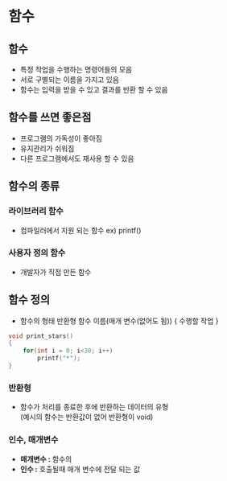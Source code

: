 # 함수

## 함수

- 특정 작업을 수행하는 명령어들의 모음
- 서로 구별되는 이름을 가지고 있음
- 함수는 입력을 받을 수 있고 결과를 반환 할 수 있음

## 함수를 쓰면 좋은점

- 프로그램의 가독성이 좋아짐
- 유지관리가 쉬워짐
- 다른 프로그램에서도 재사용 할 수 있음

## 함수의 종류

### 라이브러리 함수

- 컴파일러에서 지원 되는 함수 ex) printf()

### 사용자 정의 함수

- 개발자가 직접 만든 함수

## 함수 정의

- 함수의 형태
  반환형 함수 이름(매개 변수(없어도 됨))
  {
  수행할 작업
  }

```C
void print_stars()
{
    for(int i = 0; i<30; i++)
        printf("*");
}

```

### 반환형

- 함수가 처리를 종료한 후에 반환하는 데이터의 유형  
  (예시의 함수는 반환값이 없어 반환형이 void)

### 인수, 매개변수

- **매개변수 :** 함수의
- **인수 :** 호출될때 매개 변수에 전달 되는 값
